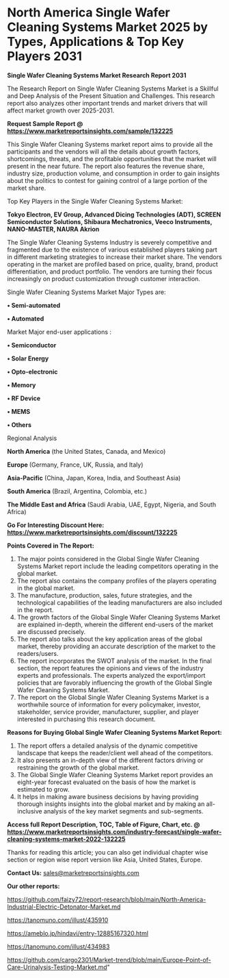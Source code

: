 # North America Single Wafer Cleaning Systems Market 2025 by Types, Applications & Top Key Players 2031

<strong>Single Wafer Cleaning Systems Market Research Report 2031</strong>

The Research Report on Single Wafer Cleaning Systems Market is a Skillful and Deep Analysis of the Present Situation and Challenges. This research report also analyzes other important trends and market drivers that will affect market growth over 2025-2031.

<strong>Request Sample Report @ <a href=https://www.marketreportsinsights.com/sample/132225>https://www.marketreportsinsights.com/sample/132225</a></strong>

This Single Wafer Cleaning Systems market report aims to provide all the participants and the vendors will all the details about growth factors, shortcomings, threats, and the profitable opportunities that the market will present in the near future. The report also features the revenue share, industry size, production volume, and consumption in order to gain insights about the politics to contest for gaining control of a large portion of the market share.

Top Key Players in the Single Wafer Cleaning Systems Market:

<strong>Tokyo Electron, EV Group, Advanced Dicing Technologies (ADT), SCREEN Semiconductor Solutions, Shibaura Mechatronics, Veeco Instruments, NANO-MASTER, NAURA Akrion</strong>

The Single Wafer Cleaning Systems Industry is severely competitive and fragmented due to the existence of various established players taking part in different marketing strategies to increase their market share. The vendors operating in the market are profiled based on price, quality, brand, product differentiation, and product portfolio. The vendors are turning their focus increasingly on product customization through customer interaction.

Single Wafer Cleaning Systems Market Major Types are:

<strong>• Semi-automated

• Automated</strong>

Market Major end-user applications :

<strong>• Semiconductor

• Solar Energy

• Opto-electronic

• Memory

• RF Device

• MEMS

• Others</strong>

Regional Analysis

</u><strong><b>North America</b></strong> (the United States, Canada, and Mexico)

<strong><b>Europe </b></strong>(Germany, France, UK, Russia, and Italy)

<strong><b>Asia-Pacific</b></strong> (China, Japan, Korea, India, and Southeast Asia)

<strong><b>South America</b></strong> (Brazil, Argentina, Colombia, etc.)

<strong><b>The Middle East and Africa</b></strong> (Saudi Arabia, UAE, Egypt, Nigeria, and South Africa)

<strong>Go For Interesting Discount Here: <a href=https://www.marketreportsinsights.com/discount/132225>https://www.marketreportsinsights.com/discount/132225</a></strong>

<strong>Points Covered in The Report:</strong>
<ol>
  <li>The major points considered in the Global Single Wafer Cleaning Systems Market report include the leading competitors operating in the global market.</li>
  <li>The report also contains the company profiles of the players operating in the global market.</li>
  <li>The manufacture, production, sales, future strategies, and the technological capabilities of the leading manufacturers are also included in the report.</li>
  <li>The growth factors of the Global Single Wafer Cleaning Systems Market are explained in-depth, wherein the different end-users of the market are discussed precisely.</li>
  <li>The report also talks about the key application areas of the global market, thereby providing an accurate description of the market to the readers/users.</li>
  <li>The report incorporates the SWOT analysis of the market. In the final section, the report features the opinions and views of the industry experts and professionals. The experts analyzed the export/import policies that are favorably influencing the growth of the Global Single Wafer Cleaning Systems Market.</li>
  <li>The report on the Global Single Wafer Cleaning Systems Market is a worthwhile source of information for every policymaker, investor, stakeholder, service provider, manufacturer, supplier, and player interested in purchasing this research document.</li>
</ol>
<strong>Reasons for Buying Global Single Wafer Cleaning Systems Market Report:</strong>

<ol>
  <li>The report offers a detailed analysis of the dynamic competitive landscape that keeps the reader/client well ahead of the competitors.</li>
  <li>It also presents an in-depth view of the different factors driving or restraining the growth of the global market.</li>
  <li>The Global Single Wafer Cleaning Systems Market report provides an eight-year forecast evaluated on the basis of how the market is estimated to grow.</li>
  <li>It helps in making aware business decisions by having providing thorough insights insights into the global market and by making an all-inclusive analysis of the key market segments and sub-segments.</li>
</ol>
<strong>Access full Report Description, TOC, Table of Figure, Chart, etc. @ <a href=https://www.marketreportsinsights.com/industry-forecast/single-wafer-cleaning-systems-market-2022-132225>https://www.marketreportsinsights.com/industry-forecast/single-wafer-cleaning-systems-market-2022-132225</a></strong>


Thanks for reading this article; you can also get individual chapter wise section or region wise report version like Asia, United States, Europe.

<strong>Contact Us:</strong>
sales@marketreportsinsights.com

<strong>Our other reports:</strong>

<a href=https://github.com/faizy72/report-research/blob/main/North-America-Industrial-Electric-Detonator-Market.md>https://github.com/faizy72/report-research/blob/main/North-America-Industrial-Electric-Detonator-Market.md</a>

<a href=https://tanomuno.com/illust/435910>https://tanomuno.com/illust/435910</a>

<a href=https://ameblo.jp/hindavi/entry-12885167320.html>https://ameblo.jp/hindavi/entry-12885167320.html</a>

<a href=https://tanomuno.com/illust/434983>https://tanomuno.com/illust/434983</a>

<a href=https://github.com/cargo2301/Market-trend/blob/main/Europe-Point-of-Care-Urinalysis-Testing-Market.md>https://github.com/cargo2301/Market-trend/blob/main/Europe-Point-of-Care-Urinalysis-Testing-Market.md</a>"
